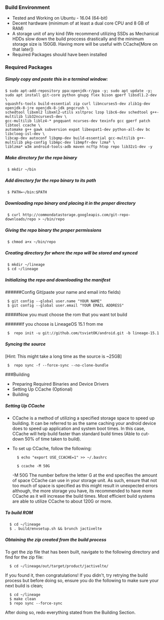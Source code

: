 ### Build Environment
- Tested and Working on  Ubuntu - 16.04 (64-bit)
- Decent hardware (minimum of at least a dual core CPU and 8 GB of RAM)
- A storage unit of any kind (We recommend utilizing SSDs as Mechanical HDDs slow down the build proccess drastically and the minimum storage size is 150GB. Having more will be useful with CCache[More on that later])
- Required Packages should have been installed

### Required Packages
##### Simply copy and paste this in a terminal window:
	$ sudo apt-add-repository ppa:openjdk-r/ppa -y; sudo apt update -y; sudo apt install git-core python gnupg flex bison gperf libsdl1.2-dev \
	squashfs-tools build-essential zip curl libncurses5-dev zlib1g-dev openjdk-8-jre openjdk-8-jdk pngcrush \
	schedtool libxml2 libxml2-utils xsltproc lzop libc6-dev schedtool g++-multilib lib32ncurses5-dev \
	gcc-multilib liblz4-* pngquant ncurses-dev texinfo gcc gperf patch libtool ccache \
	automake g++ gawk subversion expat libexpat1-dev python-all-dev bc libcloog-isl-dev \
	libcap-dev autoconf libgmp-dev build-essential gcc-multilib g++-multilib pkg-config libmpc-dev libmpfr-dev lzma* \
	liblzma* w3m android-tools-adb maven ncftp htop repo lib32z1-dev -y

##### Make directory for the repo binary

     $ mkdir ~/bin

##### Add directory for the repo binary to its path

     $ PATH=~/bin:$PATH

##### Downloading repo binary and placing it in the proper directory

     $ curl http://commondatastorage.googleapis.com/git-repo-downloads/repo > ~/bin/repo

##### Giving the repo binary the proper permissions

     $ chmod a+x ~/bin/repo

##### Creating directory for where the repo will be stored and synced

     $ mkdir ~/lineage 
     $ cd ~/lineage
	  
##### Initializing the repo and downloading the manifest
######Config Git(paste your name and email into fields)

	 $ git config --global user.name "YOUR NAME" 
	 $ git config --global user.email "YOUR EMAIL ADDRESS"

#####Now you must choose the rom that you want tot build
	 
######If you choose is LineageOS 15.1 from me

	 $  repo init -u git://github.com/tsvietOK/android.git -b lineage-15.1
	 
##### Syncing the source
[Hint: This might take a long time as the source is ~25GB]

     $  repo sync -f --force-sync --no-clone-bundle
	 
###Building
- Preparing Required Binaries and Device Drivers
- Setting Up CCache (Optional)
- Building

##### Setting Up CCache
- CCache is a method of utilizing a specified storage space to speed up building. It can be referred to as the same caching your android device does to speed up application and system boot times. In this case, CCache will help build faster than standard build times (Able to cut-down 50% of time taken to build).
- To set up CCache, follow the following:


        $ echo "export USE_CCACHE=1" >> ~/.bashrc
      
        $ ccache -M 50G

     -M 50G
The number before the letter G at the end specifies the amount of space CCache can use in your storage unit. As such, ensure that not too much of space is specified as this might result in unexpected errors although, the more storage you have, its recommended to have more CCache as it will increase the build times. Most efficient build systems are able to utilize CCache to about 120G or more.

##### To build ROM

      $ cd ~/lineage
      $ . build/envsetup.sh && brunch jactivelte

##### Obtaining the zip created from the build process
To get the zip file that has been built, navigate to the following directory and find for the zip file:

      $ cd ~/lineage/out/target/product/jactivelte/

If you found it, then congratulations! If you didn't, try retrying the build process but before doing so, ensure you do the following to make sure your next build is clean;

      $ cd ~/lineage
      $ make clean
      $ repo sync --force-sync

After doing so, redo everything stated from the Building Section.
